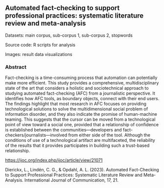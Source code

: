 ## Automated fact-checking to support professional practices: systematic literature review and meta-analysis

Datasets: main corpus, sub-corpus 1, sub-corpus 2, stopwords

Source code: R scripts for analysis

Images: result data visualizations

### Abstract
Fact-checking is a time-consuming process that automation can potentially make more efficient. This study provides a comprehensive, multidisciplinary state of the art that considers a holistic and sociotechnical approach to studying automated fact-checking (AFC) from a journalistic perspective. It identifies how AFC tools, as boundary objects, connect with their end users. The findings highlight that most research in AFC focuses on providing technological solutions to solve the multidimensional social problem of information disorder, and they also indicate the promise of human-machine teaming. This suggests that the cursor can be moved from a technological point of view toward a social one, provided that a relationship of confidence is established between the communities—developers and fact-checkers/journalists—involved from either side of the tool. Although the conditions of use of a technological artifact are multifaceted, the reliability of the results that it provides participates in building such a trust-based relationship. 

https://ijoc.org/index.php/ijoc/article/view/21071

Dierickx, L., Lindén, C. G., & Opdahl, A. L. (2023). Automated Fact-Checking to Support Professional Practices: Systematic Literature Review and Meta-Analysis. International Journal of Communication, 17, 21.
